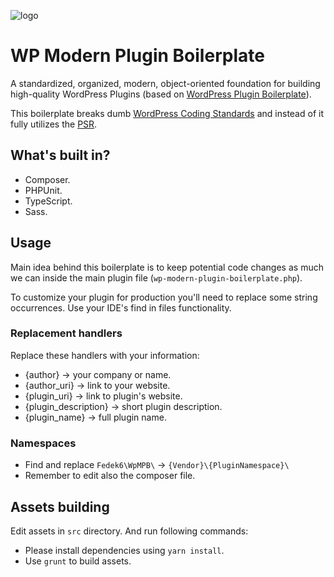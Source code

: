 ![logo](https://realhe.ro/img/logo.svg "Realhe.ro")

# WP Modern Plugin Boilerplate 

A standardized, organized, modern, object-oriented foundation for building high-quality WordPress Plugins (based on [WordPress Plugin Boilerplate](https://github.com/DevinVinson/WordPress-Plugin-Boilerplate)).

This boilerplate breaks dumb [WordPress Coding Standards](https://make.wordpress.org/core/handbook/best-practices/coding-standards/) and instead of it fully utilizes the [PSR](https://www.php-fig.org/psr/).

## What's built in?

* Composer.
* PHPUnit.
* TypeScript.
* Sass.

## Usage

Main idea behind this boilerplate is to keep potential code changes as much we can inside the main plugin file (`wp-modern-plugin-boilerplate.php`).

To customize your plugin for production you'll need to replace some string occurrences. Use your IDE's find in files functionality.

### Replacement handlers

Replace these handlers with your information:

* {author} → your company or name.
* {author_uri} → link to your website.
* {plugin_uri} → link to plugin's website.
* {plugin_description} → short plugin description.
* {plugin_name} → full plugin name.

### Namespaces

* Find and replace `Fedek6\WpMPB\` → `{Vendor}\{PluginNamespace}\`
* Remember to edit also the composer file.

## Assets building

Edit assets in `src` directory. And run following commands:

* Please install dependencies using `yarn install`.
* Use `grunt` to build assets.
